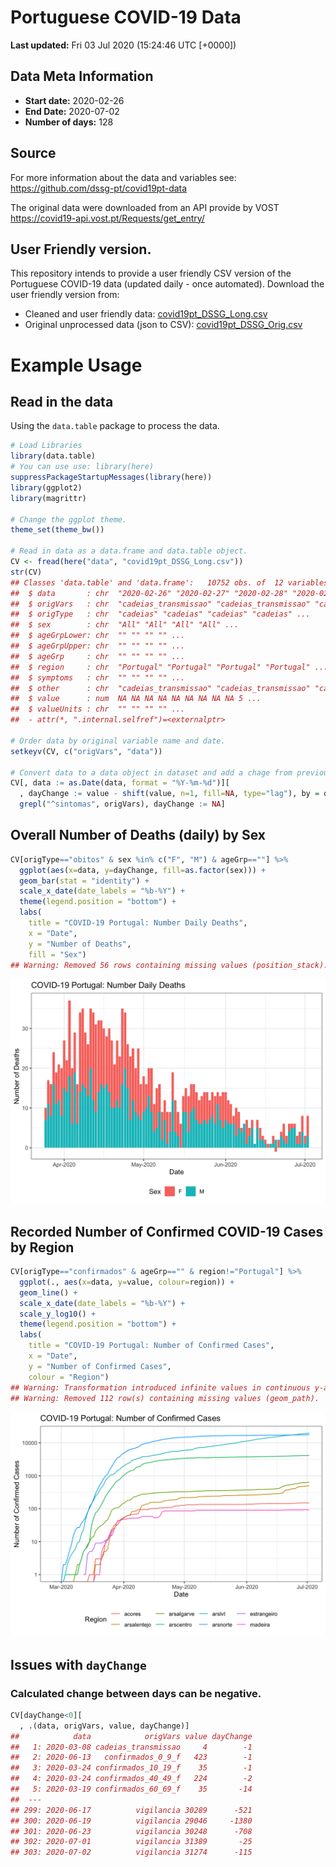 
# Portuguese COVID-19 Data

**Last updated:** Fri 03 Jul 2020 (15:24:46 UTC \[+0000\])

## Data Meta Information

  - **Start date:** 2020-02-26
  - **End Date:** 2020-07-02
  - **Number of days:** 128

## Source

For more information about the data and variables see:
<https://github.com/dssg-pt/covid19pt-data>

The original data were downloaded from an API provide by VOST
<https://covid19-api.vost.pt/Requests/get_entry/>

## User Friendly version.

This repository intends to provide a user friendly CSV version of the
Portuguese COVID-19 data (updated daily - once automated). Download the
user friendly version from:

  - Cleaned and user friendly data:
    [covid19pt\_DSSG\_Long.csv](https://raw.githubusercontent.com/saghirb/Dados_COVID-19_PT/master/data/covid19pt_DSSG_Long.csv)
  - Original unprocessed data (json to CSV):
    [covid19pt\_DSSG\_Orig.csv](https://raw.githubusercontent.com/saghirb/Dados_COVID-19_PT/master/data/covid19pt_DSSG_Orig.csv)

# Example Usage

## Read in the data

Using the `data.table` package to process the data.

``` r
# Load Libraries
library(data.table)
# You can use use: library(here)
suppressPackageStartupMessages(library(here))
library(ggplot2)
library(magrittr)

# Change the ggplot theme.
theme_set(theme_bw())

# Read in data as a data.frame and data.table object.
CV <- fread(here("data", "covid19pt_DSSG_Long.csv"))
str(CV)
## Classes 'data.table' and 'data.frame':   10752 obs. of  12 variables:
##  $ data       : chr  "2020-02-26" "2020-02-27" "2020-02-28" "2020-02-29" ...
##  $ origVars   : chr  "cadeias_transmissao" "cadeias_transmissao" "cadeias_transmissao" "cadeias_transmissao" ...
##  $ origType   : chr  "cadeias" "cadeias" "cadeias" "cadeias" ...
##  $ sex        : chr  "All" "All" "All" "All" ...
##  $ ageGrpLower: chr  "" "" "" "" ...
##  $ ageGrpUpper: chr  "" "" "" "" ...
##  $ ageGrp     : chr  "" "" "" "" ...
##  $ region     : chr  "Portugal" "Portugal" "Portugal" "Portugal" ...
##  $ symptoms   : chr  "" "" "" "" ...
##  $ other      : chr  "cadeias_transmissao" "cadeias_transmissao" "cadeias_transmissao" "cadeias_transmissao" ...
##  $ value      : num  NA NA NA NA NA NA NA NA NA 5 ...
##  $ valueUnits : chr  "" "" "" "" ...
##  - attr(*, ".internal.selfref")=<externalptr>

# Order data by original variable name and date.
setkeyv(CV, c("origVars", "data"))

# Convert data to a data object in dataset and add a chage from previous day variable.
CV[, data := as.Date(data, format = "%Y-%m-%d")][
  , dayChange := value - shift(value, n=1, fill=NA, type="lag"), by = origVars][
  grepl("^sintomas", origVars), dayChange := NA]
```

## Overall Number of Deaths (daily) by Sex

``` r
CV[origType=="obitos" & sex %in% c("F", "M") & ageGrp==""] %>%
  ggplot(aes(x=data, y=dayChange, fill=as.factor(sex))) +
  geom_bar(stat = "identity") +
  scale_x_date(date_labels = "%b-%Y") +
  theme(legend.position = "bottom") +
  labs(
    title = "COVID-19 Portugal: Number Daily Deaths",
    x = "Date",
    y = "Number of Deaths",
    fill = "Sex")
## Warning: Removed 56 rows containing missing values (position_stack).
```

<img src="README_figs/README-deathsbySex-1.png" width="672" />

## Recorded Number of Confirmed COVID-19 Cases by Region

``` r
CV[origType=="confirmados" & ageGrp=="" & region!="Portugal"] %>%
  ggplot(., aes(x=data, y=value, colour=region)) +
  geom_line() +
  scale_x_date(date_labels = "%b-%Y") +
  scale_y_log10() +
  theme(legend.position = "bottom") +
  labs(
    title = "COVID-19 Portugal: Number of Confirmed Cases",
    x = "Date",
    y = "Number of Confirmed Cases",
    colour = "Region")
## Warning: Transformation introduced infinite values in continuous y-axis
## Warning: Removed 112 row(s) containing missing values (geom_path).
```

<img src="README_figs/README-casesbyRegion-1.png" width="672" />

## Issues with `dayChange`

### Calculated change between days can be negative.

``` r
CV[dayChange<0][
  , .(data, origVars, value, dayChange)]
##            data            origVars value dayChange
##   1: 2020-03-08 cadeias_transmissao     4        -1
##   2: 2020-06-13   confirmados_0_9_f   423        -1
##   3: 2020-03-24 confirmados_10_19_f    35        -1
##   4: 2020-03-24 confirmados_40_49_f   224        -2
##   5: 2020-03-19 confirmados_60_69_f    35       -14
##  ---                                               
## 299: 2020-06-17          vigilancia 30289      -521
## 300: 2020-06-19          vigilancia 29046     -1380
## 301: 2020-06-23          vigilancia 30248      -708
## 302: 2020-07-01          vigilancia 31389       -25
## 303: 2020-07-02          vigilancia 31274      -115
```

